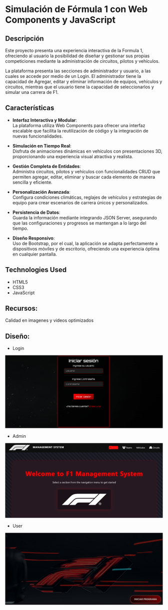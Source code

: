 # Simulación de Fórmula 1 con Web Components y JavaScript

## Descripción

Este proyecto presenta una experiencia interactiva de la Formula 1, ofreciendo al usuario la posibilidad de diseñar y gestionar sus propias competiciones mediante la administración de circuitos, pilotos y vehículos.

La plataforma presenta las secciones de administrador y usuario, a las cuales se accede por medio de un Login. El administrador tiene la capacidad de Agregar, editar y eliminar información de equipos, vehículos y circuitos, mientras que el usuario tiene la capacidad de seleccionarlos y simular una carrera de F1.

## Características

- **Interfaz Interactiva y Modular**:  
  La plataforma utiliza Web Components para ofrecer una interfaz escalable que facilita la reutilización de código y la integración de nuevas funcionalidades.

- **Simulación en Tiempo Real**:  
  Disfruta de animaciones dinámicas en vehículos con presentaciones 3D, proporcionando una experiencia visual atractiva y realista.

- **Gestión Completa de Entidades**:  
  Administra circuitos, pilotos y vehículos con funcionalidades CRUD que permiten agregar, editar, eliminar y buscar cada elemento de manera sencilla y eficiente.

- **Personalización Avanzada**:  
  Configura condiciones climáticas, reglajes de vehículos y estrategias de equipo para crear escenarios de carrera únicos y personalizados.

- **Persistencia de Datos**:  
  Guarda la información mediante integrando JSON Server, asegurando que las configuraciones y progresos se mantengan a lo largo del tiempo.

- **Diseño Responsivo**:  
  Uso de Bootstrap, por el cual, la aplicación se adapta perfectamente a dispositivos móviles y de escritorio, ofreciendo una experiencia óptima en cualquier pantalla.

## Technologies Used

- HTML5
- CSS3
- JavaScript

## Recursos:

Calidad en imagenes y videos optimizados 

## Diseño: 

- Login

![alt text](image.png)

- Admin

![alt text](image-1.png)

- User

![alt text](image-2.png)
